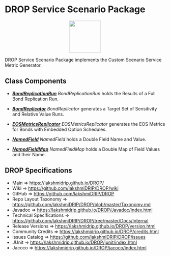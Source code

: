 # DROP Service Scenario Package

<p align="center"><img src="https://github.com/lakshmiDRIP/DROP/blob/master/DRIP_Logo.gif?raw=true" width="100"></p>

DROP Service Scenario Package implements the Custom Scenario Service Metric Generator.


## Class Components

 * [***BondReplicationRun***](https://github.com/lakshmiDRIP/DROP/tree/master/src/main/java/org/drip/service/scenario/BondReplicationRun.java)
 <i>BondReplicationRun</i> holds the Results of a Full Bond Replication Run.

 * [***BondReplicator***](https://github.com/lakshmiDRIP/DROP/tree/master/src/main/java/org/drip/service/scenario/BondReplicator.java)
 <i>BondReplicator</i> generates a Target Set of Sensitivity and Relative Value Runs.

 * [***EOSMetricsReplicator***](https://github.com/lakshmiDRIP/DROP/tree/master/src/main/java/org/drip/service/scenario/EOSMetricsReplicator.java)
 <i>EOSMetricsReplicator</i> generates the EOS Metrics for Bonds with Embedded Option Schedules.

 * [***NamedField***](https://github.com/lakshmiDRIP/DROP/tree/master/src/main/java/org/drip/service/scenario/NamedField.java)
 <i>NamedField</i> holds a Double Field Name and Value.

 * [***NamedFieldMap***](https://github.com/lakshmiDRIP/DROP/tree/master/src/main/java/org/drip/service/scenario/NamedFieldMap.java)
 <i>NamedFieldMap</i> holds a Double Map of Field Values and their Name.


## DROP Specifications

 * Main                     => https://lakshmidrip.github.io/DROP/
 * Wiki                     => https://github.com/lakshmiDRIP/DROP/wiki
 * GitHub                   => https://github.com/lakshmiDRIP/DROP
 * Repo Layout Taxonomy     => https://github.com/lakshmiDRIP/DROP/blob/master/Taxonomy.md
 * Javadoc                  => https://lakshmidrip.github.io/DROP/Javadoc/index.html
 * Technical Specifications => https://github.com/lakshmiDRIP/DROP/tree/master/Docs/Internal
 * Release Versions         => https://lakshmidrip.github.io/DROP/version.html
 * Community Credits        => https://lakshmidrip.github.io/DROP/credits.html
 * Issues Catalog           => https://github.com/lakshmiDRIP/DROP/issues
 * JUnit                    => https://lakshmidrip.github.io/DROP/junit/index.html
 * Jacoco                   => https://lakshmidrip.github.io/DROP/jacoco/index.html
